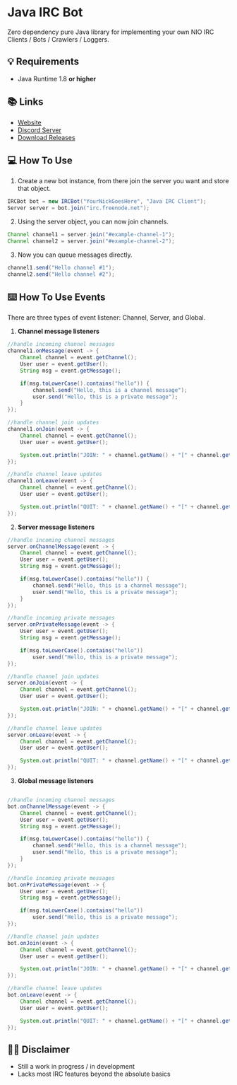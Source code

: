 # Java IRC Bot
Zero dependency pure Java library for implementing your own NIO IRC Clients / Bots / Crawlers / Loggers.

## 💡 Requirements
+ Java Runtime 1.8 **or higher**

<!--
## How To Add As Library
Add it as a maven dependency or just [download the latest release](https://github.com/Konloch/JavaIRCBot/releases).
```xml
<dependency>
  <groupId>com.konloch</groupId>
  <artifactId>IRCBot</artifactId>
  <version>1.0.0</version>
</dependency>
```

--->
## 📚 Links
* [Website](https://konloch.com/JavaIRCBot/)
* [Discord Server](https://discord.gg/aexsYpfMEf)
* [Download Releases](https://konloch.com/JavaIRCBot/releases)

## 💻 How To Use

1) Create a new bot instance, from there join the server you want and store that object.
```java
IRCBot bot = new IRCBot("YourNickGoesHere", "Java IRC Client");
Server server = bot.join("irc.freenode.net");
```

2) Using the server object, you can now join channels.
```java
Channel channel1 = server.join("#example-channel-1");
Channel channel2 = server.join("#example-channel-2");
```

3) Now you can queue messages directly.
```java
channel1.send("Hello channel #1");
channel2.send("Hello channel #2");
```

## ⌨️ How To Use Events
There are three types of event listener: Channel, Server, and Global.

1) **Channel message listeners**
```java
//handle incoming channel messages
channel1.onMessage(event -> {
	Channel channel = event.getChannel();
	User user = event.getUser();
	String msg = event.getMessage();

	if(msg.toLowerCase().contains("hello")) {
		channel.send("Hello, this is a channel message");
		user.send("Hello, this is a private message");
	}
});

//handle channel join updates
channel1.onJoin(event -> {
	Channel channel = event.getChannel();
	User user = event.getUser();

	System.out.println("JOIN: " + channel.getName() + "[" + channel.getUsers().size() + "] " + user.getNickname());
});

//handle channel leave updates
channel1.onLeave(event -> {
	Channel channel = event.getChannel();
	User user = event.getUser();

	System.out.println("QUIT: " + channel.getName() + "[" + channel.getUsers().size() + "] " + user.getNickname());
});
```

2) **Server message listeners**
```java
//handle incoming channel messages
server.onChannelMessage(event -> {
	Channel channel = event.getChannel();
	User user = event.getUser();
	String msg = event.getMessage();

	if(msg.toLowerCase().contains("hello")) {
		channel.send("Hello, this is a channel message");
		user.send("Hello, this is a private message");
	}
});

//handle incoming private messages
server.onPrivateMessage(event -> {
	User user = event.getUser();
	String msg = event.getMessage();

	if(msg.toLowerCase().contains("hello"))
		user.send("Hello, this is a private message");
});

//handle channel join updates
server.onJoin(event -> {
	Channel channel = event.getChannel();
	User user = event.getUser();

	System.out.println("JOIN: " + channel.getName() + "[" + channel.getUsers().size() + "] " + user.getNickname());
});

//handle channel leave updates
server.onLeave(event -> {
	Channel channel = event.getChannel();
	User user = event.getUser();

	System.out.println("QUIT: " + channel.getName() + "[" + channel.getUsers().size() + "] " + user.getNickname());
});
```

3) **Global message listeners**
```java

//handle incoming channel messages
bot.onChannelMessage(event -> {
	Channel channel = event.getChannel();
	User user = event.getUser();
	String msg = event.getMessage();

	if(msg.toLowerCase().contains("hello")) {
		channel.send("Hello, this is a channel message");
		user.send("Hello, this is a private message");
	}
});

//handle incoming private messages
bot.onPrivateMessage(event -> {
	User user = event.getUser();
	String msg = event.getMessage();

	if(msg.toLowerCase().contains("hello"))
		user.send("Hello, this is a private message");
});

//handle channel join updates
bot.onJoin(event -> {
	Channel channel = event.getChannel();
	User user = event.getUser();

	System.out.println("JOIN: " + channel.getName() + "[" + channel.getUsers().size() + "] " + user.getNickname());
});

//handle channel leave updates
bot.onLeave(event -> {
	Channel channel = event.getChannel();
	User user = event.getUser();

	System.out.println("QUIT: " + channel.getName() + "[" + channel.getUsers().size() + "] " + user.getNickname());
});
```

## 👨‍💻 Disclaimer
+ Still a work in progress / in development
+ Lacks most IRC features beyond the absolute basics